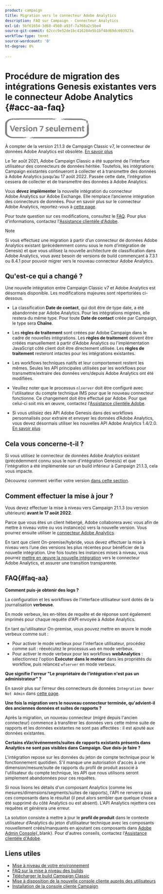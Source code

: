 ```yaml
---
product: campaign
title: Migration vers le connecteur Adobe Analytics
description: FAQ sur Campaign - Connecteur Analytics
exl-id: 5bf61654-3d68-4560-a93f-7a768a2c5be4
source-git-commit: 62ccc9e52de1bc416284e5b1bf48d69dc603923a
workflow-type: tm+mt
source-wordcount: '0'
ht-degree: 0%

---
```


# Procédure de migration des intégrations Genesis existantes vers le connecteur Adobe Analytics {#acc-aa-faq}

![](../../assets/v7-only.svg)

À compter de la version 21.1.3 de Campaign Classic v7, le connecteur de données Adobe Analytics est obsolète. [En savoir plus](https://experienceleague.adobe.com/docs/analytics/import/dataconnectors/data-connectors-eol.html?lang=fr)

Le 1er août 2021, Adobe Campaign Classic a été supprimé de l’interface utilisateur des connecteurs de données héritée. Toutefois, les intégrations Campaign existantes continueront à collecter et à transmettre des données à Adobe Analytics jusqu’au 17 août 2022. Passée cette date, l’intégration cessera de collecter et de transmettre des données à Adobe Analytics.

Vous **devez implémenter** la nouvelle intégration du connecteur Adobe Analytics sur Adobe Exchange. Elle remplace l’ancienne intégration des connecteurs de données. Pour en savoir plus sur le connecteur Adobe Analytics, reportez-vous à [cette page](../../platform/using/adobe-analytics-connector.md).

Pour toute question sur ces modifications, consultez le [FAQ](#faq-aa). Pour plus d&#39;informations, contactez l&#39;[Assistance clientèle d&#39;Adobe](https://helpx.adobe.com/fr/enterprise/admin-guide.html/enterprise/using/support-for-experience-cloud.ug.html).

>[!NOTE]
>
>Si vous effectuez une migration à partir d’un connecteur de données Adobe Analytics existant (précédemment connu sous le nom d’intégration de Genesis) et que vous utilisez la nouvelle architecture de classification dans Adobe Analytics, vous avez besoin de versions de build commençant à 7.3.1 ou 8.4.1 pour pouvoir migrer vers le nouveau connecteur Adobe Analytics.

## Qu&#39;est-ce qui a changé ?

Une nouvelle intégration entre Campaign Classic v7 et Adobe Analytics est désormais disponible. Les modifications majeures sont répertoriées ci-dessous.

* La classification **Date de contact**, qui doit être de type date, a été abandonnée par Adobe Analytics. Pour les intégrations migrées, elle restera du même type. Pour toute **Date de contact** créée par Campaign, le type sera **Chaîne**.

* Les **règles de traitement** sont créées par Adobe Campaign dans le cadre de nouvelles intégrations. Les **règles de traitement** doivent être créées manuellement à partir d&#39;Adobe Analytics ou l&#39;implémentation JavaScript côté client doit être directement utilisée. Les **règles de traitement** resteront intactes pour les intégrations existantes.

* Les workflows techniques natifs et leur comportement restent les mêmes. Seules les API principales utilisées par les workflows pour transmettre/extraire des données vers/depuis Adobe Analytics ont été modifiées.

* Veuillez noter que le processus `nlserver` doit être configuré avec l&#39;utilisateur du compte technique IMS pour que le nouveau connecteur fonctionne. Ce changement doit être effectué par Adobe. Pour que celui-ci soit mis en œuvre, contactez l&#39;[Assistance clientèle Adobe](https://helpx.adobe.com/fr/enterprise/admin-guide.html/enterprise/using/support-for-experience-cloud.ug.html).

* Si vous utilisiez des API Adobe Genesis dans des workflows personnalisés pour extraire et envoyer les données d’Adobe Analytics, vous devez désormais utiliser les nouvelles API Adobe Analytics 1.4/2.0. [En savoir plus](https://adobeexchangeec.zendesk.com/hc/en-us/articles/360047148832-Replacements-for-Data-Connector-API-calls)

## Cela vous concerne-t-il ?

Si vous utilisez le connecteur de données Adobe Analytics existant (précédemment connu sous le nom d&#39;intégration Genesis) et que l&#39;intégration a été implémentée sur un build inférieur à Campaign 21.1.3, cela vous impacte.

Découvrez comment vérifier votre version [dans cette section](../../platform/using/launching-adobe-campaign.md#getting-your-campaign-version).

## Comment effectuer la mise à jour ?

Vous devez effectuer la mise à niveau vers Campaign 21.1.3 (ou version ultérieure) **avant le 17 août 2022**.

Parce que vous êtes un client hébergé, Adobe collaborera avec vous afin de mettre à niveau votre ou vos instance(s) vers la nouvelle version. Vous pourrez ensuite utiliser le [connecteur Adobe Analytics](../../platform/using/adobe-analytics-connector.md).

En tant que client On-premise/hybride, vous devez effectuer la mise à niveau vers l’une des versions les plus récentes pour bénéficier de la nouvelle intégration.
Une fois toutes les instances mises à niveau, vous pourrez [mettre en œuvre la nouvelle intégration](../../platform/using/adobe-analytics-provisioning.md) vers le connecteur Adobe Analytics, et assurer une transition transparente.

## FAQ{#faq-aa}

**Comment puis-je obtenir des logs ?**

La configuration et les workflows de l&#39;interface utilisateur sont dotés de la journalisation **verbeuse**.

En mode verbeux, les en-têtes de requête et de réponse sont également imprimés pour chaque requête d&#39;API envoyée à Adobe Analytics.

En tant qu&#39;utilisateur On-premise, vous pouvez mettre en œuvre le mode verbeux comme suit :

* Pour activer le mode verbeux pour l&#39;interface utilisateur, procédez comme suit : réexécutez le processus `web` en mode verbeux.
* Pour activer le mode verbeux pour les workflows **webAnalytics** : sélectionnez l&#39;option **Exécuter dans le moteur** dans les propriétés du workflow, puis relancez `wfserver` en mode verbeux.

**Que signifie l&#39;erreur &quot;Le propriétaire de l&#39;intégration n&#39;est pas un administrateur&quot; ?**

En savoir plus sur l’erreur des connecteurs de données `Integration Owner Not Admin` dans [cette page](https://adobeexchangeec.zendesk.com/hc/en-us/articles/360035167932-Adobe-Analytics-Data-Connectors-Integration-Owner-Not-Admin-Error).

**Une fois la migration vers le nouveau connecteur terminée, qu&#39;advient-il des anciennes données et suites de rapports ?**

Après la migration, un nouveau connecteur (migré depuis l&#39;ancien connecteur) commence à transférer les données vers cette même suite de rapports et les données existantes ne sont pas affectées : il est ajouté aux données existantes.

**Certains eVar/événements/suites de rapports existants présents dans Analytics ne sont pas visibles dans Campaign. Que dois-je faire ?**

L&#39;intégration repose sur les données du jeton de compte technique pour le fonctionnement quotidien. S&#39;il manque une autorisation d&#39;accès à une dimension/mesure/suite de rapports du profil de produit associé à l&#39;utilisateur du compte technique, les API que nous utilisons seront simplement abandonnées pour ces requêtes.

Si nous lisons les détails d&#39;un composant Analytics (comme les mesures/dimensions/segments/suites de rapports), l&#39;API ne renverra pas ces composants dans le résultat (il peut alors sembler que quelque chose a été supprimé du côté Analytics ou est absent). L&#39;API Analytics rejettera ces requêtes et génèrera une erreur.

La solution consiste à mettre à jour le **profil de produit** dans le contexte utilisateur d’Analytics du jeton d’utilisateur technique avec les composants nouvellement créés/manquants en ajoutant ces composants dans [Adobe Admin Console](https://adminconsole.adobe.com/){_blank}. Pour d&#39;autres conseils, contactez l&#39;[Assistance clientèle d&#39;Adobe](https://helpx.adobe.com/fr/enterprise/admin-guide.html/enterprise/using/support-for-experience-cloud.ug.html).

## Liens utiles

* [Mise à niveau de votre environnement](../../production/using/build-upgrade.md)
* [FAQ sur la mise à niveau des builds](../../platform/using/faq-build-upgrade.md)
* [Télécharger le build Campaign Classic](https://experience.adobe.com/#/downloads/content/software-distribution/en/campaign.html)
* [Mise à disposition de la nouvelle console cliente auprès des utilisateurs](../../installation/using/client-console-availability-for-windows.md)
* [Installation de la console cliente Campaign](../../installation/using/installing-the-client-console.md)
